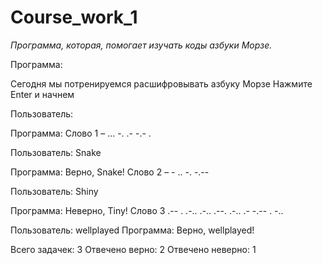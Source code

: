 # **Course_work_1**

_Программа, которая, помогает изучать коды азбуки Морзе._

 Программа:

Сегодня мы потренируемся расшифровывать азбуку Морзе
Нажмите Enter и начнем

Пользователь:

Программа:
Слово 1 – ... -. .- -.- .

Пользователь:
Snake

Программа:
Верно, Snake!
Слово 2 – - .. -. -.--

Пользователь:
Shiny

Программа:
Неверно, Tiny!
Слово 3 .-- . .-.. .-..  .--. .-.. .- -.-- . -..

Пользователь:
wellplayed
Программа:
Верно, wellplayed!

Всего задачек: 3
Отвечено верно: 2
Отвечено неверно: 1
